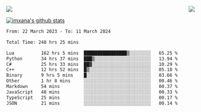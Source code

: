 <p>
  <a href="https://count.getloli.com/"><img src="https://count.getloli.com/get/@xana.readme?theme=moebooru-h"></a>
  <img src="https://weather-icon.journeyad.repl.co/@hangzhou?v=1" align="right">
</p>


<a href="https://github.com/imxana"><img align="center" src="https://github-readme-stats.vercel.app/api?username=imxana&show_icons=true&include_all_commits=true&hide_border=tru&custom_title=imxana%27s%20Github%20Stats" alt="imxana's github stats" /></a> 

<!--START_SECTION:waka-->

```txt
From: 22 March 2023 - To: 11 March 2024

Total Time: 248 hrs 25 mins

Lua          162 hrs 5 mins  ████████████████▒░░░░░░░░   65.25 %
Python       34 hrs 37 mins  ███▒░░░░░░░░░░░░░░░░░░░░░   13.94 %
C#           25 hrs 33 mins  ██▓░░░░░░░░░░░░░░░░░░░░░░   10.29 %
C++          12 hrs 52 mins  █▒░░░░░░░░░░░░░░░░░░░░░░░   05.18 %
Binary       9 hrs 5 mins    █░░░░░░░░░░░░░░░░░░░░░░░░   03.66 %
Other        1 hr 8 mins     ░░░░░░░░░░░░░░░░░░░░░░░░░   00.46 %
Markdown     54 mins         ░░░░░░░░░░░░░░░░░░░░░░░░░   00.37 %
JavaScript   48 mins         ░░░░░░░░░░░░░░░░░░░░░░░░░   00.33 %
TypeScript   25 mins         ░░░░░░░░░░░░░░░░░░░░░░░░░   00.17 %
JSON         21 mins         ░░░░░░░░░░░░░░░░░░░░░░░░░   00.14 %
```

<!--END_SECTION:waka-->

